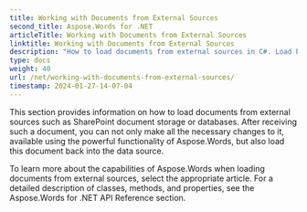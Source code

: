 ```yaml
---
title: Working with Documents from External Sources
second_title: Aspose.Words for .NET
articleTitle: Working with Documents from External Sources
linktitle: Working with Documents from External Sources
description: "How to load documents from external sources in C#. Load PDF, DOCX, DOC, RTF, ODT, EPUB, HTML and other files from SharePoint or database for further processing using C#."
type: docs
weight: 40
url: /net/working-with-documents-from-external-sources/
timestamp: 2024-01-27-14-07-04
---
```


This section provides information on how to load documents from external sources such as SharePoint document storage or databases. After receiving such a document, you can not only make all the necessary changes to it, available using the powerful functionality of Aspose.Words, but also load this document back into the data source.

To learn more about the capabilities of Aspose.Words when loading documents from external sources, select the appropriate article. For a detailed description of classes, methods, and properties, see the Aspose.Words for .NET API Reference section.
